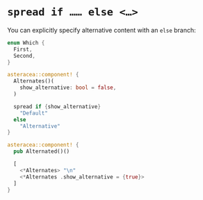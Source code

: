 # `spread if …… else <…>`

You can explicitly specify alternative content with an `else` branch:

```rust asteracea=Alternated
enum Which {
  First,
  Second,
}

asteracea::component! {
  Alternates()(
    show_alternative: bool = false,
  )

  spread if {show_alternative}
    "Default"
  else
    "Alternative"
}

asteracea::component! {
  pub Alternated()()

  [
    <*Alternates> "\n"
    <*Alternates .show_alternative = {true}>
  ]
}
```
